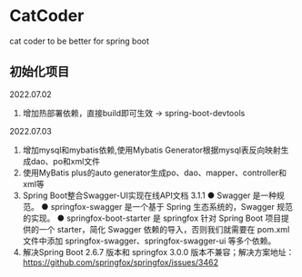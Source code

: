 # CatCoder
cat coder to be better for spring boot

## 初始化项目
2022.07.02
1. 增加热部署依赖，直接build即可生效 -> spring-boot-devtools 
   
2022.07.03
1. 增加mysql和mybatis依赖,使用Mybatis Generator根据mysql表反向映射生成dao、po和xml文件
2. 使用MyBatis plus的auto generator生成po、dao、mapper、controller和xml等
3. Spring Boot整合Swagger-UI实现在线API文档
    3.1.1
   ● Swagger 是一种规范。
   ● springfox-swagger 是一个基于 Spring 生态系统的，Swagger 规范的实现。
   ● springfox-boot-starter 是 springfox 针对 Spring Boot 项目提供的一个 starter，简化 Swagger 依赖的导入，否则我们就需要在 pom.xml 文件中添加 springfox-swagger、springfox-swagger-ui 等多个依赖。
4. 解决Spring Boot 2.6.7 版本和 springfox 3.0.0 版本不兼容；解决方案地址：https://github.com/springfox/springfox/issues/3462